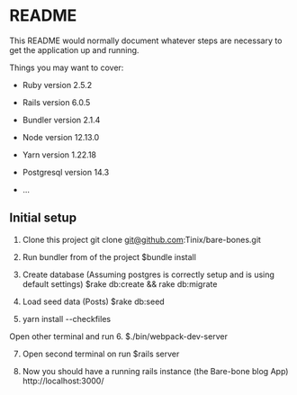 # README

This README would normally document whatever steps are necessary to get the
application up and running.

Things you may want to cover:

* Ruby version 2.5.2

* Rails version 6.0.5

* Bundler version 2.1.4

* Node version 12.13.0
 
* Yarn version 1.22.18 

* Postgresql version 14.3

* ...

## Initial setup

1. Clone this project
	git clone git@github.com:Tinix/bare-bones.git

2. Run bundler from of the project
	$bundle install
	
3. Create database (Assuming postgres is correctly setup and is using default settings)
	$rake db:create && rake db:migrate

4. Load seed data (Posts)
	$rake db:seed
		
5. yarn install --checkfiles

Open other terminal and run 
6. $./bin/webpack-dev-server

7. Open second terminal on run
	$rails server
	
8. Now you should have a running rails instance (the Bare-bone blog App)
	http://localhost:3000/
